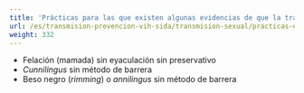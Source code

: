 ```yaml
---
title: 'Prácticas para las que existen algunas evidencias de que la transmisión puede ocurrir'
url: /es/transmision-prevencion-vih-sida/transmision-sexual/practicas-existen-algunas-evidencias-transmision-puede-ocurrir
weight: 332
---
```


* Felación (mamada) sin eyaculación sin preservativo
* _Cunnilingus_ sin método de barrera
* Beso negro (_rimming_) o _annilingus_ sin método de barrera